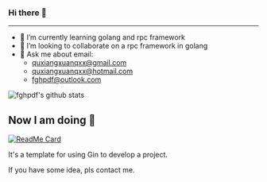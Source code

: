 ### Hi there 👋

--- 

- 🌱 I’m currently learning golang and rpc framework
- 👯 I’m looking to collaborate on a rpc framework in golang
- 💬 Ask me about email: 
  * quxiangxuanqxx@gmail.com
  * quxiangxuanqxx@hotmail.com
  * fghpdf@outlook.com

![fghpdf's github stats](https://github-readme-stats.vercel.app/api?username=fghpdf&show_icons=true)

## Now I am doing 🚩

[![ReadMe Card](https://github-readme-stats.vercel.app/api/pin/?username=fghpdf&repo=gin-project-template)](https://github.com/fghpdf/gin-project-template)

It's a template for using Gin to develop a project.

If you have some idea, pls contact me.
